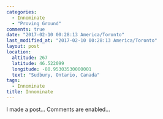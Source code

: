 ```yaml
---
categories:
  - Innominate
  - "Proving Ground"
comments: true
date: "2017-02-10 00:28:13 America/Toronto"
last_modified_at: "2017-02-10 00:28:13 America/Toronto"
layout: post
location:
  altitude: 267
  latitude: 46.522099
  longitude: -80.95303530000001
  text: "Sudbury, Ontario, Canada"
tags:
  - Innominate
title: Innominate
---
```


I made a post&hellip; Comments are enabled&hellip;
